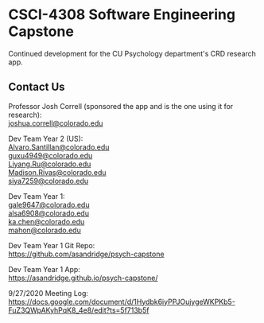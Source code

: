 # CSCI-4308 Software Engineering Capstone

Continued development for the CU Psychology department's CRD research app.

## Contact Us

Professor Josh Correll (sponsored the app and is the one using it for research): <br>
  joshua.correll@colorado.edu
  
Dev Team Year 2 (US): <br>
  Alvaro.Santillan@colorado.edu <br>
  guxu4949@colorado.edu <br>
  Liyang.Ru@colorado.edu <br>
  Madison.Rivas@colorado.edu <br>
  siya7259@colorado.edu <br>

Dev Team Year 1: <br>
  gale9647@colorado.edu <br>
  alsa6908@colorado.edu <br>
  ka.chen@colorado.edu <br>
  mahon@colorado.edu <br>
  
Dev Team Year 1 Git Repo: <br>
  https://github.com/asandridge/psych-capstone <br>
  
Dev Team Year 1 App: <br>
  https://asandridge.github.io/psych-capstone/ <br>
  
9/27/2020 Meeting Log: <br>
  https://docs.google.com/document/d/1Hydbk6iyPPJOujygeWKPKb5-FuZ3QWpAKyhPqK8_4e8/edit?ts=5f713b5f
